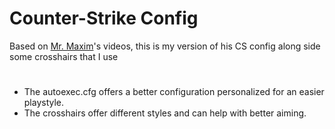 # Counter-Strike Config
Based on [Mr. Maxim](https://www.youtube.com/@mrmaxim)'s videos, this is my version of his CS config along side some crosshairs that I use
#
- The autoexec.cfg offers a better configuration personalized for an easier playstyle.
- The crosshairs offer different styles and can help with better aiming.
